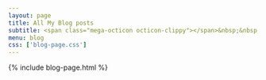 ```yaml
---
layout: page
title: All My Blog posts
subtitle: <span class="mega-octicon octicon-clippy"></span>&nbsp;&nbsp; Adding various posts over time..
menu: blog
css: ['blog-page.css']
---
```

{% include blog-page.html %}